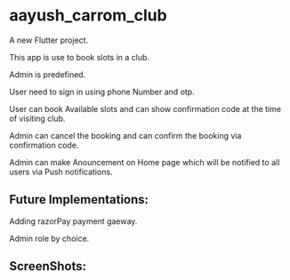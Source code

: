 # aayush_carrom_club

A new Flutter project.

This app is use to book slots in a club.

Admin is predefined.

User need to sign in using phone Number and otp.

User can book Available slots and can show confirmation code at the time of visiting club.

Admin can cancel the booking and can confirm the booking via confirmation code.

Admin can make Anouncement on Home page which will be notified to all users via Push notifications.


## Future Implementations:

  Adding razorPay payment gaeway.

  Admin role by choice.

## ScreenShots:
